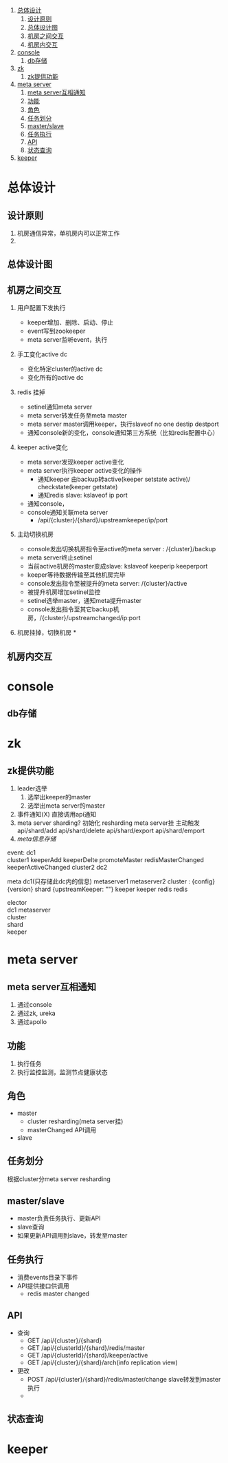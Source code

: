 
<!-- MarkdownTOC -->

1. [总体设计](#总体设计)
    1. [设计原则](#设计原则)
    1. [总体设计图](#总体设计图)
    1. [机房之间交互](#机房之间交互)
    1. [机房内交互](#机房内交互)
1. [console](#console)
    1. [db存储](#db存储)
1. [zk](#zk)
    1. [zk提供功能](#zk提供功能)
1. [meta server](#meta-server)
    1. [meta server互相通知](#meta-server互相通知)
    1. [功能](#功能)
    1. [角色](#角色)
    1. [任务划分](#任务划分)
    1. [master/slave](#masterslave)
    1. [任务执行](#任务执行)
    1. [API](#api)
    1. [状态查询](#状态查询)
1. [keeper](#keeper)

<!-- /MarkdownTOC -->

<a name="总体设计"></a>
# 总体设计
<a name="设计原则"></a>
## 设计原则
1. 机房通信异常，单机房内可以正常工作
1. 
<a name="总体设计图"></a>
## 总体设计图
<a name="机房之间交互"></a>
## 机房之间交互
1. 用户配置下发执行  
    * keeper增加、删除、启动、停止
    * event写到zookeeper
    * meta server监听event，执行
1. 手工变化active dc
    * 变化特定cluster的active dc
    * 变化所有的active dc
1. redis 挂掉
    * setinel通知meta server
    * meta server转发任务至meta master
    * meta server master调用keeper，执行slaveof no one destip destport
    * 通知console新的变化，console通知第三方系统（比如redis配置中心）
1. keeper active变化
    * meta server发现keeper active变化
    * meta server执行keeper active变化的操作
        - 通知keeper 由backup转active(keeper setstate active)/ checkstate(keeper getstate)
        - 通知redis slave: kslaveof ip port
    * 通知console，
    * console通知关联meta server
        - /api/{cluster}/{shard}/upstreamkeeper/ip/port
1. 主动切换机房
    * console发出切换机房指令至active的meta server : /{cluster}/backup
    * meta server终止setinel
    * 当前active机房的master变成slave:  kslaveof keeperip keeperport
    * keeper等待数据传输至其他机房完毕
    * console发出指令至被提升的meta server:  /{cluster}/active
    *   被提升机房增加setinel监控
    *   setinel选举master，通知meta提升master
    * console发出指令至其它backup机房，/{cluster}/upstreamchanged/ip:port
      
1. 机房挂掉，切换机房
    * 
<a name="机房内交互"></a>
## 机房内交互
<a name="console"></a>
# console
<a name="db存储"></a>
## db存储
<a name="zk"></a>
# zk
<a name="zk提供功能"></a>
## zk提供功能
1. leader选举
    1. 选举出keeper的master  
    1. 选举出meta server的master  
1. 事件通知(X)
    直接调用api通知
1. meta server sharding?
    初始化
    resharding
        meta server挂
        主动触发
    api/shard/add
    api/shard/delete
    api/shard/export
    api/shard/emport
1. _meta信息存储_

event:
    dc1  
        cluster1  keeperAdd keeperDelte  promoteMaster  redisMasterChanged keeperActiveChanged
        cluster2 
    dc2

meta
    dc1(只存储此dc内的信息)
        metaserver1
        metaserver2
        cluster : {config} {version}
            shard  {upstreamKeeper: ""} 
                keeper 
                keeper 
                redis 
                redis

elector  
    dc1 
        metaserver  
        cluster  
            shard  
                keeper  

<a name="meta-server"></a>
# meta server

<a name="meta-server互相通知"></a>
## meta server互相通知
1. 通过console
1. 通过zk, ureka
1. 通过apollo

<a name="功能"></a>
## 功能
1. 执行任务
1. 执行监控监测，监测节点健康状态

<a name="角色"></a>
## 角色
* master
    - cluster resharding(meta server挂)
    - masterChanged API调用
* slave 

<a name="任务划分"></a>
## 任务划分
根据cluster分meta server
resharding

<a name="masterslave"></a>
## master/slave
* master负责任务执行、更新API
* slave查询
* 如果更新API调用到slave，转发至master
<a name="任务执行"></a>
## 任务执行
* 消费events目录下事件
* API提供接口供调用
    * redis master changed 
<a name="api"></a>
## API
* 查询
    - GET /api/{cluster}/{shard}
    - GET /api/{clusterId}/{shard}/redis/master
    - GET /api/{clusterId}/{shard}/keeper/active
    - GET /api/{cluster}/{shard}/arch(info replication view)
* 更改
    - POST /api/{cluster}/{shard}/redis/master/change
    slave转发到master执行
    - 
<a name="状态查询"></a>
## 状态查询
<a name="keeper"></a>
# keeper




